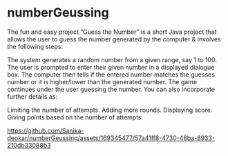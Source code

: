 # numberGeussing
The fun and easy project “Guess the Number” is a short Java project that allows the user to guess the number generated by the computer & involves the following steps:

The system generates a random number from a given range, say 1 to 100.
The user is prompted to enter their given number in a displayed dialogue box.
The computer then tells if the entered number matches the guesses number or it is higher/lower than the generated number.
The game continues under the user guessing the number.
You can also incorporate further details as:

Limiting the number of attempts.
Adding more rounds.
Displaying score.
Giving points based on the number of attempts.

https://github.com/Sanika-deokar/numberGeussing/assets/169345477/57a41ff8-4730-48ba-8933-210db33088b3


